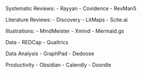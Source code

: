 Systematic Reviews:
    - Rayyan
    - Covidence
    - RevMan5

Literature Reviews:
    - Discovery
    - LitMaps
    - Scite.ai

Illustrations:
    - MindMeister
    - Xmind
    - Mermaid.gs

Data
    - REDCap
    - Qualtrics

Data Analysis
    - GraphPad
    - Dedoose

Productivity
    - Obsidian
    - Calendly
    - Doordle
